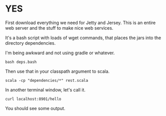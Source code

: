 YES
===

First download everything we need for Jetty and Jersey. This is an entire web server and the stuff to make nice web services.

It's a bash script with loads of wget commands, that places the jars into the directory dependencies. 

I'm being awkward and not using gradle or whatever.

    bash deps.bash

Then use that in your classpath argument to scala.

    scala -cp "dependencies/*" rest.scala

In another terminal window, let's call it.

    curl localhost:8901/hello

You should see some output.
